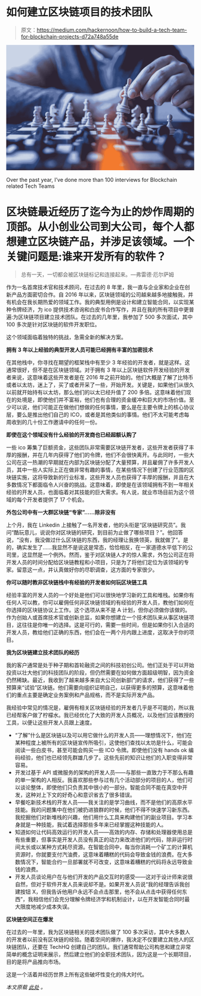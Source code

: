 # 如何建立区块链项目的技术团队

> 原文：<https://medium.com/hackernoon/how-to-build-a-tech-team-for-blockchain-projects-d72a748a55de>

![](img/71a1b0ce4db71f48b809200ec9a72b92.png)

Over the past year, I’ve done more than 100 interviews for Blockchain related Tech Teams

# 区块链最近经历了迄今为止的炒作周期的顶部。从小创业公司到大公司，每个人都想建立区块链产品，并涉足该领域。一个关键问题是:谁来开发所有的软件？

> 总有一天，一切都会被区块链标记和连接起来。—弗雷德·厄尔萨姆

作为一名首席技术官和技术顾问，在过去的 8 年里，我一直与企业家和企业在创新产品方面密切合作。自 2016 年以来，区块链领域的公司越来越多地接触我，并有机会在我长期热爱的领域工作。我的典型用例是设计和建立智能合同，以实现某种令牌经济，为 ico 提供技术咨询和白皮书合作写作，并且在我的所有项目中更普遍:为区块链项目建立技术团队。在过去的几年里，我参加了 500 多次面试，其中 100 多次是针对区块链的软件开发职位。

这个领域面临着独特的挑战，急需全新的解决方案。

**拥有 3 年以上经验的典型开发人员可能已经拥有丰富的加密技术**

在其他栈中，你寻找在期望的框架栈中有至少 3 年经验的开发者，就是这样。这通常很好，但不是在区块链领域。对于拥有 3 年以上区块链软件开发经验的开发者来说，这意味着这些开发者是在 2016 年之前开始的。他们大概是了解了比特币或者以太坊，迷上了，买了或者开采了一些，开始开发。关键是，如果他们从很久以前就开始持有以太坊，那么他们的以太已经升值了 200 多倍。这意味着他们现在的处境是，即使他们并不富裕，他们也有合理的资金缓冲和巨大的市场价值。至少可以说，他们可能正在做他们想做的任何事情，要么是在主要令牌上的核心协议层，要么是推出他们自己的 ICO，或者是其他类似的事情。他们不太可能考虑每周收到的几十份工作邀请中的任何一份。

**即使在这个领域没有什么经验的开发商也已经超额认购了**

一些 ico 筹集了巨额资金，这些团队非常需要区块链开发者，这些开发者获得了丰厚的报酬，并在几年内获得了他们的令牌，他们不会很快离开。与此同时，一些大公司在这一热潮的早期就在内部为区块链分配了大量预算，并且雇佣了许多开发人员，其中一些人实际上正在做非常有趣的事情，在某些情况下创建了行业范围的区块链实施，这将导致新的行业标准，这些开发人员也获得了丰厚的报酬，并且在大多数情况下都面临令人兴奋的挑战。这意味着，即使是在该领域拥有不到一年相关经验的开发人员，也面临着对其技能的巨大需求。有人说，就业市场目前为这个领域的每个开发者提供了 17 个机会。

**外包公司中有一大群区块链“专家”……除非没有**

上个月，我在 Linkedin 上接触了一名开发者，他的头衔是“区块链研究员”。我问“酷玩意儿，说说你对区块链的研究，到目前为止做了哪些项目？”。他回答说，“没有，我没做过什么区块链的东西，我的经理让我换领英，我就做了”。是的，确实发生了……我显然不是说这是常态，恰恰相反，在一家道德水平低下的公司里，这显然是一个例外。然而，鉴于对区块链人才的惊人需求，外包公司正在将开发人员的时间分配给区块链教程和小项目，只是为了将他们定位为该领域的专家。留意这一点，并认真做好你的尽职调查，这方面的专家很少。

**你可以随时教非区块链栈中有经验的开发者如何玩区块链工具**

经验丰富的开发人员的一个好处是他们可以很快地学习新的工具和堆栈。如果你有任何人可以教，你可以雇佣任何非区块链领域的有经验的开发人员，教他们如何在你选择的区块链协议上工作。这个选项从来不是 A 计划，但你必须做你该做的。作为创始人或首席技术官或创新总监，如果你想建立一个技术团队来从事区块链项目，这往往是你唯一的选择。这是可行的，需要一些时间，但是如果你引入合适的开发人员，教给他们正确的东西，他们会在一两个月内跟上进度，这取决于你的项目。

**我为区块链建立技术团队的经历**

我的客户通常是处于种子期和首轮融资之间的科技初创公司。他们正处于可以开始投资以壮大他们的科技团队的阶段，但仍然需要在如何做方面超级明智，因为资金仍然稀缺。最近，我收到了越来越多来自大公司创新部门的请求，他们获得了一些预算来“试验”区块链。他们需要向组织证明自己，以获得更多的预算，这意味着他们的重点主要是确定业务案例和产品规格，而不是实际开发产品。

我经验中常见的情况是，雇佣有相关区块链经验的开发者几乎是不可能的，所以我已经帮客户做了柠檬水。我已经优化了大致的开发人员概况，以及他们应该教授的工具，以便让这些开发人员跟上速度。

*   “了解”什么是区块链以及可以用它做什么的开发人员——理想情况下，他们在某种程度上被所有的区块链宣传所吸引，这使他们查找以太坊是什么，可能会阅读一些白皮书，甚至可能会购买一些 ICO 令牌。即使他们没有 hands ok 编码经验，他们也已经领先群雄几步了。这些先前的知识让他们的入职变得非常容易。
*   开发过基于 API 或微服务的架构的开发人员——与那些一直致力于不那么有趣的单一架构的人相反。我喜欢那些参与过有几个活动部分的项目的人，他们可以谈论整体，即使他们只负责其中很小的一部分。智能合同不能在真空中开发，这种对上下文的好奇心和意识省去了很多错误。
*   早餐吃新技术栈的开发人员——我关注的是学习曲线，而不是他们的高原水平技能。我的问题集中在他们被扔进狼群的时候，他们不得不快速学习新东西。我挖掘他们对新堆栈的兴趣，他们用什么工具来构建他们的副业项目。学习本身就是一种技能，我试着选择那些多年来已经掌握这种技能的人。
*   知道如何让代码高效运行的开发人员——高效的内存、存储和处理器使用总是有些重要，但事实是开发人员没有真正的动力来改进他们的代码，除非运行时间太长或以某种方式耗尽资源。在智能合同中，每当你消耗一个矿工的计算机资源时，你就要支付汽油费，这意味着糟糕的代码会导致金钱的浪费。在大多数情况下，智能合约一旦部署就不可改变，这意味着糟糕的代码将永远导致金钱的浪费。
*   开发人员谈论用户在与他们开发的产品交互时的感受——这对于设计师来说很自然，但对于软件开发人员来说却不是。如果开发人员说“我的经理告诉我创建按钮 X，但我告诉他用户永远不会点击那里，他不会从点击中获得任何东西”，我相信他们会充分理解令牌经济学和机制设计，以在开发智能合同时最大限度地减少成本失误。

**区块链空间正在爆发**

在过去的一年里，我为区块链相关的技术团队做了 100 多次采访，其中大多数人的开发者以前没有区块链的经验。随着空间的爆炸，我决定不仅要建立其他人的区块链团队，还要在 TechHQ 创建自己的团队。我们通常帮助公司构思和建立非常简单的概念证明来展示，然后建立他们的全职技术团队，因为这是一个长期项目，目的是将产品推向市场。

这是一个活着并经历世界上所有这些破坏性变化的伟大时代。

*本文原载* [*此处*](https://www.techhq.io/6694/how-to-build-tech-team-for-blockchain-projects/) *。*